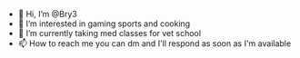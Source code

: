 - 👋 Hi, I’m @Bry3
- 👀 I’m interested in gaming sports and cooking
- 🌱 I’m currently taking med classes for vet school
- 📫 How to reach me you can dm and I'll respond as soon as I'm available 


